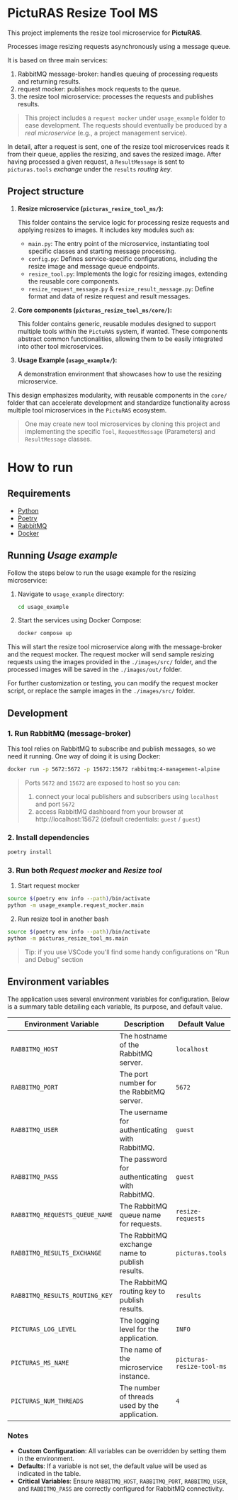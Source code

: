 # PictuRAS Resize Tool MS

This project implements the resize tool microservice for **PictuRAS**.

Processes image resizing requests asynchronously using a message queue.

It is based on three main services:

1. RabbitMQ message-broker: handles queuing of processing requests and returning results.
2. request mocker: publishes mock requests to the queue.
3. the resize tool microservice: processes the requests and publishes results.

> This project includes a `request mocker` under `usage_example` folder to ease development. The requests should eventually be produced by a _real microservice_ (e.g., a project management service).

In detail, after a request is sent, one of the resize tool microservices reads it from their queue, applies the resizing, and saves the resized image. After having processed a given request, a `ResultMessage` is sent to `picturas.tools` _exchange_ under the `results` _routing key_.

## Project structure

1. **Resize microservice (`picturas_resize_tool_ms/`):**

   This folder contains the service logic for processing resize requests and applying resizes to images. It includes key modules such as:

   - `main.py`: The entry point of the microservice, instantiating tool specific classes and starting message processing.
   - `config.py`: Defines service-specific configurations, including the resize image and message queue endpoints.
   - `resize_tool.py`: Implements the logic for resizing images, extending the reusable core components.
   - `resize_request_message.py` & `resize_result_message.py`: Define format and data of resize request and result messages.

2. **Core components (`picturas_resize_tool_ms/core/`):**

   This folder contains generic, reusable modules designed to support multiple tools within the `PictuRAS` system, if wanted. These components abstract common functionalities, allowing them to be easily integrated into other tool microservices.

3. **Usage Example (`usage_example/`):**

   A demonstration environment that showcases how to use the resizing microservice.

This design emphasizes modularity, with reusable components in the `core/` folder that can accelerate development and standardize functionality across multiple tool microservices in the `PictuRAS` ecosystem.

> One may create new tool microservices by cloning this project and implementing the specific `Tool`, `RequestMessage` (Parameters) and `ResultMessage` classes.

# How to run

## Requirements

- [Python](https://www.python.org/downloads/)
- [Poetry](https://python-poetry.org/docs/#installing-with-the-official-installer)
- [RabbitMQ](https://www.rabbitmq.com/tutorials)
- [Docker](https://docs.docker.com/engine/install/)

## Running _Usage example_

Follow the steps below to run the usage example for the resizing microservice:

1. Navigate to `usage_example` directory:

   ```bash
   cd usage_example
   ```

2. Start the services using Docker Compose:
   ```bash
   docker compose up
   ```

This will start the resize tool microservice along with the message-broker and the request mocker.
The request mocker will send sample resizing requests using the images provided in the `./images/src/` folder, and the processed images will be saved in the `./images/out/` folder.

For further customization or testing, you can modify the request mocker script, or replace the sample images in the `./images/src/` folder.

## Development

### 1. Run RabbitMQ (message-broker)

This tool relies on RabbitMQ to subscribe and publish messages, so we need it running.
One way of doing it is using Docker:

```bash
docker run -p 5672:5672 -p 15672:15672 rabbitmq:4-management-alpine
```

> Ports `5672` and `15672` are exposed to host so you can:
>
> 1. connect your local publishers and subscribers using `localhost` and port `5672`
> 2. access RabbitMQ dashboard from your browser at http://localhost:15672 (default credentials: `guest` / `guest`)

### 2. Install dependencies

```bash
poetry install
```

### 3. Run both _Request mocker_ and _Resize tool_

1. Start request mocker

```bash
source $(poetry env info --path)/bin/activate
python -m usage_example.request_mocker.main
```

2. Run resize tool in another bash

```bash
source $(poetry env info --path)/bin/activate
python -m picturas_resize_tool_ms.main
```

> Tip: if you use VSCode you'll find some handy configurations on "Run and Debug" section

## Environment variables

The application uses several environment variables for configuration. Below is a summary table detailing each variable, its purpose, and default value.

| **Environment Variable**        | **Description**                                | **Default Value**            |
| ------------------------------- | ---------------------------------------------- | ---------------------------- |
| `RABBITMQ_HOST`                 | The hostname of the RabbitMQ server.           | `localhost`                  |
| `RABBITMQ_PORT`                 | The port number for the RabbitMQ server.       | `5672`                       |
| `RABBITMQ_USER`                 | The username for authenticating with RabbitMQ. | `guest`                      |
| `RABBITMQ_PASS`                 | The password for authenticating with RabbitMQ. | `guest`                      |
| `RABBITMQ_REQUESTS_QUEUE_NAME`  | The RabbitMQ queue name for requests.          | `resize-requests`            |
| `RABBITMQ_RESULTS_EXCHANGE`     | The RabbitMQ exchange name to publish results. | `picturas.tools`             |
| `RABBITMQ_RESULTS_ROUTING_KEY`  | The RabbitMQ routing key to publish results.   | `results`                    |
| `PICTURAS_LOG_LEVEL`            | The logging level for the application.         | `INFO`                       |
| `PICTURAS_MS_NAME`              | The name of the microservice instance.         | `picturas-resize-tool-ms`    |
| `PICTURAS_NUM_THREADS`          | The number of threads used by the application. | `4`                          |

### Notes

- **Custom Configuration**: All variables can be overridden by setting them in the environment.
- **Defaults**: If a variable is not set, the default value will be used as indicated in the table.
- **Critical Variables**: Ensure `RABBITMQ_HOST`, `RABBITMQ_PORT`, `RABBITMQ_USER`, and `RABBITMQ_PASS` are correctly configured for RabbitMQ connectivity.
